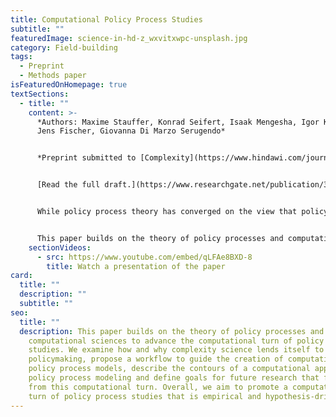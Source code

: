 ```yaml
---
title: Computational Policy Process Studies
subtitle: ""
featuredImage: science-in-hd-z_wxvitxwpc-unsplash.jpg
category: Field-building
tags:
  - Preprint
  - Methods paper
isFeaturedOnHomepage: true
textSections:
  - title: ""
    content: >-
      *Authors: Maxime Stauffer, Konrad Seifert, Isaak Mengesha, Igor Krawczuk,
      Jens Fischer, Giovanna Di Marzo Serugendo*


      *Preprint submitted to [Complexity](https://www.hindawi.com/journals/complexity/). Accepted with revisions.* 


      [Read the full draft.](https://www.researchgate.net/publication/351114474_Computational_Policy_Process_Studies) 


      While policy process theory has converged on the view that policymaking can be studied as a complex system, the literature has only minimally used the methodological complement to the theory - experiments performed with computational models. Implementations are rare, mainly pushed by computer scientists in trans-disciplinary work and often so detached from mainstream theory that they form a separate line of research instead of testing theories from the social sciences.


      This paper builds on the theory of policy processes and computational sciences to advance the computational turn of policy process studies. We examine how and why complexity science lends itself to study policymaking, propose a workflow to guide the creation of computational policy process models, describe the contours of a computational approach to policy process modeling and define goals for future research that follow from this computational turn. Overall, we aim to promote a computational turn of policy process studies that is empirical and hypothesis-driven.
    sectionVideos:
      - src: https://www.youtube.com/embed/qLFAe8BXD-8
        title: Watch a presentation of the paper
card:
  title: ""
  description: ""
  subtitle: ""
seo:
  title: ""
  description: This paper builds on the theory of policy processes and
    computational sciences to advance the computational turn of policy process
    studies. We examine how and why complexity science lends itself to study
    policymaking, propose a workflow to guide the creation of computational
    policy process models, describe the contours of a computational approach to
    policy process modeling and define goals for future research that follow
    from this computational turn. Overall, we aim to promote a computational
    turn of policy process studies that is empirical and hypothesis-driven.
---
```

